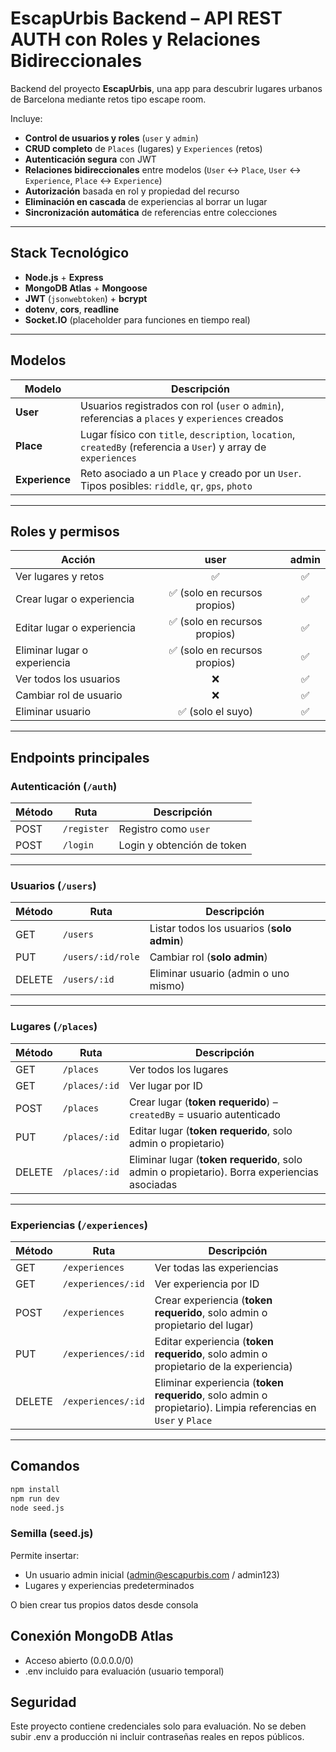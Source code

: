 # EscapUrbis Backend – API REST AUTH con Roles y Relaciones Bidireccionales

Backend del proyecto **EscapUrbis**, una app para descubrir lugares urbanos de Barcelona mediante retos tipo escape room.

Incluye:

- **Control de usuarios y roles** (`user` y `admin`)
- **CRUD completo** de `Places` (lugares) y `Experiences` (retos)
- **Autenticación segura** con JWT
- **Relaciones bidireccionales** entre modelos (`User` ↔ `Place`, `User` ↔ `Experience`, `Place` ↔ `Experience`)
- **Autorización** basada en rol y propiedad del recurso
- **Eliminación en cascada** de experiencias al borrar un lugar
- **Sincronización automática** de referencias entre colecciones

---
## Stack Tecnológico
- **Node.js** + **Express**
- **MongoDB Atlas** + **Mongoose**
- **JWT** (`jsonwebtoken`) + **bcrypt**
- **dotenv**, **cors**, **readline**
- **Socket.IO** (placeholder para funciones en tiempo real)

---
## Modelos

| Modelo     | Descripción |
|------------|-------------|
| **User**   | Usuarios registrados con rol (`user` o `admin`), referencias a `places` y `experiences` creados |
| **Place**  | Lugar físico con `title`, `description`, `location`, `createdBy` (referencia a `User`) y array de `experiences` |
| **Experience** | Reto asociado a un `Place` y creado por un `User`. Tipos posibles: `riddle`, `qr`, `gps`, `photo` |

---
## Roles y permisos

| Acción                               | user | admin |
|--------------------------------------|:----:|:-----:|
| Ver lugares y retos                  | ✅  | ✅    |
| Crear lugar o experiencia            | ✅ (solo en recursos propios) | ✅ |
| Editar lugar o experiencia           | ✅ (solo en recursos propios) | ✅ |
| Eliminar lugar o experiencia         | ✅ (solo en recursos propios) | ✅ |
| Ver todos los usuarios               | ❌  | ✅    |
| Cambiar rol de usuario               | ❌  | ✅    |
| Eliminar usuario                     | ✅ (solo el suyo) | ✅ |

---
## Endpoints principales

### Autenticación (`/auth`)
| Método | Ruta       | Descripción                  |
|--------|-----------|------------------------------|
| POST   | `/register` | Registro como `user`        |
| POST   | `/login`    | Login y obtención de token  |

---
### Usuarios (`/users`)
| Método | Ruta             | Descripción                                   |
|--------|-----------------|-----------------------------------------------|
| GET    | `/users`        | Listar todos los usuarios (**solo admin**)    |
| PUT    | `/users/:id/role` | Cambiar rol (**solo admin**)                  |
| DELETE | `/users/:id`    | Eliminar usuario (admin o uno mismo)          |

---
### Lugares (`/places`)
| Método | Ruta            | Descripción                                                            |
|--------|----------------|------------------------------------------------------------------------|
| GET    | `/places`      | Ver todos los lugares                                                  |
| GET    | `/places/:id`  | Ver lugar por ID                                                        |
| POST   | `/places`      | Crear lugar (**token requerido**) – `createdBy` = usuario autenticado   |
| PUT    | `/places/:id`  | Editar lugar (**token requerido**, solo admin o propietario)                                 |
| DELETE | `/places/:id`  | Eliminar lugar (**token requerido**, solo admin o propietario). Borra experiencias asociadas |

---

### Experiencias (`/experiences`)
| Método | Ruta                   | Descripción                                                                 |
|--------|-----------------------|-----------------------------------------------------------------------------|
| GET    | `/experiences`        | Ver todas las experiencias                                                  |
| GET    | `/experiences/:id`    | Ver experiencia por ID                                                       |
| POST   | `/experiences`        | Crear experiencia (**token requerido**, solo admin o propietario del lugar)                      |
| PUT    | `/experiences/:id`    | Editar experiencia (**token requerido**, solo admin o propietario de la experiencia)              |
| DELETE | `/experiences/:id`    | Eliminar experiencia (**token requerido**, solo admin o propietario). Limpia referencias en `User` y `Place` |

---
## Comandos

```bash
npm install
npm run dev
node seed.js
```

### Semilla (seed.js)
Permite insertar:
* Un usuario admin inicial (admin@escapurbis.com / admin123)
* Lugares y experiencias predeterminados

O bien crear tus propios datos desde consola

## Conexión MongoDB Atlas
* Acceso abierto (0.0.0.0/0)
* .env incluido para evaluación (usuario temporal)

## Seguridad
Este proyecto contiene credenciales solo para evaluación.
No se deben subir .env a producción ni incluir contraseñas reales en repos públicos.

